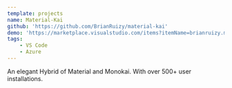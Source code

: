 ```yaml
---
template: projects
name: Material-Kai
github: 'https://github.com/BrianRuizy/material-kai'
demo: 'https://marketplace.visualstudio.com/items?itemName=brianruizy.material-kai'
tags: 
    - VS Code
    - Azure
---
```

An elegant Hybrid of Material and Monokai. With over 500+ user installations.